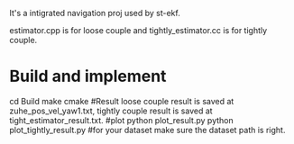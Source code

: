 It's a intigrated navigation proj used by st-ekf.

estimator.cpp is for loose couple and tightly_estimator.cc is for tightly couple. 


# Build and implement
cd Build 
make
cmake
#Result
loose couple result is saved at zuhe_pos_vel_yaw1.txt, tightly couple result is saved at tight_estimator_result.txt.
#plot
python plot_result.py
python plot_tightly_result.py
#for your dataset
make sure the dataset path is right.
